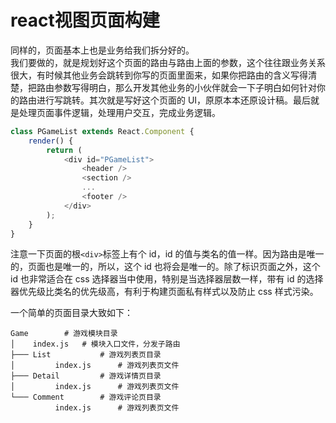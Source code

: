 # react视图页面构建

同样的，页面基本上也是业务给我们拆分好的。  
我们要做的，就是规划好这个页面的路由与路由上面的参数，这个往往跟业务关系很大，有时候其他业务会跳转到你写的页面里面来，如果你把路由的含义写得清楚，把路由参数写得明白，那么开发其他业务的小伙伴就会一下子明白如何针对你的路由进行写跳转。其次就是写好这个页面的 UI，原原本本还原设计稿。最后就是处理页面事件逻辑，处理用户交互，完成业务逻辑。

```javascript
class PGameList extends React.Component {
    render() {
        return (
            <div id="PGameList">
                <header />
                <section />
                ...
                <footer />
            </div>
        );
    }
}
```

注意一下页面的根`<div>`标签上有个 id，id 的值与类名的值一样。因为路由是唯一的，页面也是唯一的，所以，这个 id 也将会是唯一的。除了标识页面之外，这个 id 也非常适合在 css 选择器当中使用，特别是当选择器层数一样，带有 id 的选择器优先级比类名的优先级高，有利于构建页面私有样式以及防止 css 样式污染。

一个简单的页面目录大致如下：

```shell
Game 		# 游戏模块目录
│    index.js 	# 模块入口文件，分发子路由
├─── List 			# 游戏列表页目录
│         index.js  	# 游戏列表页文件
├─── Detail 		# 游戏详情页目录
│         index.js  	# 游戏列表页文件
└─── Comment 		# 游戏评论页目录
          index.js  	# 游戏列表页文件
```
